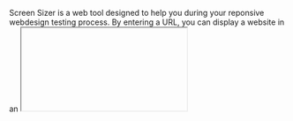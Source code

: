 Screen Sizer is a web tool designed to help you during your reponsive webdesign
testing process. By entering a URL, you can display a website in an <iframe> and
resize it on the fly. This tool is *heavily* inspired from [Quirktools
Screenfly](http://quirktools.com/screenfly). 

WARNING : Screen Sizer do not replace cross-browser testing.

A demo instance is available at
[http://screensizer.eliotberriot.com](http://screensizer.eliotberriot.com).

# Why make a clone ?

Having control on services I use seems very important to me, especially when it's work related. Screenfly is a great tool, but there is absolutely no warranty it'll be available tomorrow.
I also wanted some features that were not available in Screenfly.

# Features

- Support both given and custom sizes
- Each test (URL and dimension) 
- Sharable test, via permalink
- Multilingual (see
[Available translations](#Available translations) for a list of available
languages)
- Free as in free beer and free speech (licenced under GPLv3)
- Runable locally, on your very own computer
- Can be deployed on a webserver, for public access over the internet
- Customizable: you can provide your own CSS, JS or even recreate a
whole template that better fits your needs

# Requirements

Screen Sizer is build upon [Flask](http://flask.pocoo.com), a micro-framework written in [Python](http://python.org). It uses [Flask-Babel]() to handle u18n, and [jQuery](http://jquery.com) for client side features.

# Installation

## Local instance

Follow these steps to get a working Screen Sizer local instance. These steps are also needed in case of a production instance.

Screen Sizer requires Python 2.7 (but should work with Python 2.6).

### Virtualenv

First of all, I recommand using [virtualenv](http://virtualenv.readthedocs.org/en/latest/virtualenv.html) and [virtualenvwrapper](http://virtualenvwrapper.readthedocs.org/en/latest/) in order to properly isolate Screen Sizer dependencies. It's especially important if you plan to have multiple Python projects running on your machine.

Ensure you have these tools installed on your machine then:

    mkvirtualenv screen-sizer
    workon screen-sizer # optional just after mkvirtualenv

### Get Screen Sizer

    git clone https://github.com/EliotBerriot/screen-sizer.git
    cd screen-sizer

### Install python dependencies

If you are using pip, it's easy:

    pip install -r requirements.txt

With easy_install:

    easy_install flask flask-babel

### Create a settings.py file

Copy the example settings and edit it with your preferences (given settings should work out of the box):
    
    cp settings.py.inc settings.py
    nano settings.py

After that, you should be able to run the dev server and access Screen Sizer locally :
    
    python screensizer.py
    # Open http://localhost:5000 (by default) in your web browser
    
If you only want a local instance of Screen Sizer, you can stop here.
For easier launching, you could create a bash script with the following commands :
    
    # screensizer.sh
    
    workon screen-sizer
    cd /path/to/your/screen/sizer/install
    python screensizer.py
    
And run it with :
    
    bash screensizer.sh

## Production instance

You may want to have a screen Sizer instance publicly accessible over the internet.
It's possible !

Assuming you followed all the steps described in the 'Local instance' section,
you just need to configure your webserver for serving Screen Sizer.

I will cover only one setup, but other configurations are of course possible
(feel free to contribute to this part).

### Apache and mod_wsgi

Just in case:
    
    cd screen-sizer

First, install `mod_wsgi`:
    
    sudo apt-get install libapache2-mod-wsgi
    
Create the virtualhost file and edit it:
    
    sudo cp config/apache /etc/apache2/sites-enabled/screensizer
    nano /etc/apache2/sites-enabled/screensizer

    sudo service apache2 restart

Edit `virtualenv_path` in Screen sizer settings:
    
    nano settings.py    
    # Replace 'virtualenv_path' line and with your own path
    
# Available translations

- French
- English

# Changelog

## 0.2.1 (17 may 2014)

- Fixed some HTML errors in template. Screen Sizer now pass [HTML Validation](http://validator.w3.org/check?uri=http%3A%2F%2Fscreensizer.eliotberriot.com%2F&charset=%28detect+automatically%29&doctype=Inline&group=0)

## 0.2 (17 may 2014)

- Changes on layout and design
- Added "About" modal
- Added bookmarklet

## 0.1 (16 may 2014)

- Initial release

# Roadmap

- Add a client-side screenshot feature

# License

Screen Sizer is free software: you can redistribute it and/or modify
it under the terms of the GNU General Public License as published by
the Free Software Foundation, either version 3 of the License, or
(at your option) any later version.

Screen Sizer is distributed in the hope that it will be useful,
but WITHOUT ANY WARRANTY; without even the implied warranty of
MERCHANTABILITY or FITNESS FOR A PARTICULAR PURPOSE.  See the
GNU General Public License for more details.

You should have received a copy of the GNU General Public License
along with Screen Sizer.  If not, see <http://www.gnu.org/licenses/>.